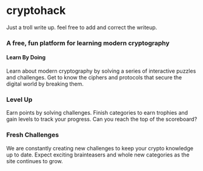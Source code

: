 # cryptohack
Just a troll write up. feel free to add and correct the writeup.

### A free, fun platform for learning modern cryptography
#### Learn By Doing
Learn about modern cryptography by solving a series of interactive puzzles and challenges. Get to know the ciphers and protocols that secure the digital world by breaking them.
### Level Up
Earn points by solving challenges. Finish categories to earn trophies and gain levels to track your progress. Can you reach the top of the scoreboard?
### Fresh Challenges
We are constantly creating new challenges to keep your crypto knowledge up to date. Expect exciting brainteasers and whole new categories as the site continues to grow.
